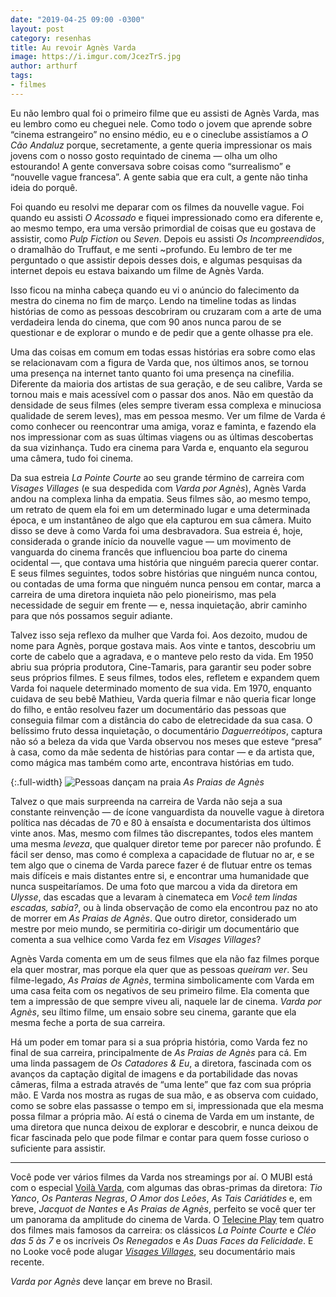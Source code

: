 ```yaml
---
date: "2019-04-25 09:00 -0300"
layout: post
category: resenhas
title: Au revoir Agnès Varda
image: https://i.imgur.com/JcezTrS.jpg
author: arthurf
tags:
- filmes
---
```


Eu não lembro qual foi o primeiro filme que eu assisti de Agnès Varda, mas eu lembro como eu cheguei nele. Como todo o jovem que aprende sobre “cinema estrangeiro” no ensino médio, eu e o cineclube assistíamos a _O Cão Andaluz_ porque, secretamente, a gente queria impressionar os mais jovens com o nosso gosto requintado de cinema — olha um olho estourando! A gente conversava sobre coisas como “surrealismo” e “nouvelle vague francesa”. A gente sabia que era cult, a gente não tinha ideia do porquê.

Foi quando eu resolvi me deparar com os filmes da nouvelle vague. Foi quando eu assisti _O Acossado_ e fiquei impressionado como era diferente e, ao mesmo tempo, era uma versão primordial de coisas que eu gostava de assistir, como _Pulp Fiction_ ou _Seven_. Depois eu assisti _Os Incompreendidos_, o dramalhão do Truffaut, e me senti ~profundo. Eu lembro de ter me perguntado o que assistir depois desses dois, e algumas pesquisas da internet depois eu estava baixando um filme de Agnès Varda.

Isso ficou na minha cabeça quando eu vi o anúncio do falecimento da mestra do cinema no fim de março. Lendo na timeline todas as lindas histórias de como as pessoas descobriram ou cruzaram com a arte de uma verdadeira lenda do cinema, que com 90 anos nunca parou de se questionar e de explorar o mundo e de pedir que a gente olhasse pra ele.

Uma das coisas em comum em todas essas histórias era sobre como elas se relacionavam com a figura de Varda que, nos últimos anos, se tornou uma presença na internet tanto quanto foi uma presença na cinefilia. Diferente da maioria dos artistas de sua geração, e de seu calibre, Varda se tornou mais e mais acessível com o passar dos anos. Não em questão da densidade de seus filmes (eles sempre tiveram essa complexa e minuciosa qualidade de serem leves), mas em pessoa mesmo. Ver um filme de Varda é como conhecer ou reencontrar uma amiga, voraz e faminta, e fazendo ela nos impressionar com as suas últimas viagens ou as últimas descobertas da sua vizinhança. Tudo era cinema para Varda e, enquanto ela segurou uma câmera, tudo foi cinema.

Da sua estreia _La Pointe Courte_ ao seu grande término de carreira com _Visages Villages_ (e sua despedida com _Varda por Agnès_), Agnès Varda andou na complexa linha da empatia. Seus filmes são, ao mesmo tempo, um retrato de quem ela foi em um determinado lugar e uma determinada época, e um instantâneo de algo que ela capturou em sua câmera. Muito disso se deve à como Varda foi uma desbravadora. Sua estreia é, hoje, considerada o grande início da nouvelle vague — um movimento de vanguarda do cinema francês que influenciou boa parte do cinema ocidental —, que contava uma história que ninguém parecia querer contar. E seus filmes seguintes, todos sobre histórias que ninguém nunca contou, ou contadas de uma forma que ninguém nunca pensou em contar, marca a carreira de uma diretora inquieta não pelo pioneirismo, mas pela necessidade de seguir em frente — e, nessa inquietação, abrir caminho para que nós possamos seguir adiante.

Talvez isso seja reflexo da mulher que Varda foi. Aos dezoito, mudou de nome para Agnès, porque gostava mais. Aos vinte e tantos, descobriu um corte de cabelo que a agradava, e o manteve pelo resto da vida. Em 1950 abriu sua própria produtora, Cine-Tamaris, para garantir seu poder sobre seus próprios filmes. E seus filmes, todos eles, refletem e expandem quem Varda foi naquele determinado momento de sua vida. Em 1970, enquanto cuidava de seu bebê Mathieu, Varda queria filmar e não queria ficar longe do filho, e então resolveu fazer um documentário das pessoas que conseguia filmar com a distância do cabo de eletrecidade da sua casa. O belíssimo fruto dessa inquietação, o documentário _Daguerreótipos_, captura não só a beleza da vida que Varda observou nos meses que esteve “presa” à casa, como da mãe sedenta de histórias para contar — e da artista que, como mágica mas também como arte, encontrava histórias em tudo.

{:.full-width}
![Pessoas dançam na praia](https://i.imgur.com/G2DFHpi.jpg)
_As Praias de Agnès_

Talvez o que mais surpreenda na carreira de Varda não seja a sua constante reinvenção — de ícone vanguardista da nouvelle vague à diretora política nas décadas de 70 e 80 à ensaísta e documentarista dos últimos vinte anos. Mas, mesmo com filmes tão discrepantes, todos eles mantem uma mesma _leveza_, que qualquer diretor teme por parecer não profundo. É fácil ser denso, mas como é complexa a capacidade de flutuar no ar, e se tem algo que o cinema de Varda parece fazer é de flutuar entre os temas mais difíceis e mais distantes entre si, e encontrar uma humanidade que nunca suspeitaríamos. De uma foto que marcou a vida da diretora em _Ulysse_, das escadas que a levaram à cinemateca em _Você tem lindas escadas, sabia?_, ou à linda observação de como ela encontrou paz no ato de morrer em _As Praias de Agnès_. Que outro diretor, considerado um mestre por meio mundo, se permitiria co-dirigir um documentário que comenta a sua velhice como Varda fez em _Visages Villages_?

Agnès Varda comenta em um de seus filmes que ela não faz filmes porque ela quer mostrar, mas porque ela quer que as pessoas _queiram ver_. Seu filme-legado, _As Praias de Agnès_, termina simbolicamente com Varda em uma casa feita com os negativos de seu primeiro filme. Ela comenta que tem a impressão de que sempre viveu ali, naquele lar de cinema. _Varda por Agnès_, seu íltimo filme, um ensaio sobre seu cinema, garante que ela mesma feche a porta de sua carreira.  

Há um poder em tomar para si a sua própria história, como Varda fez no final de sua carreira, principalmente de _As Praias de Agnès_ para cá. Em uma linda passagem de _Os Catadores & Eu_, a diretora, fascinada com os avanços da captação digital de imagens e da portabilidade das novas câmeras, filma a estrada através de “uma lente” que faz com sua própria mão. E Varda nos mostra as rugas de sua mão, e as observa com cuidado, como se sobre elas passasse o tempo em si, impressionada que ela mesma possa filmar a própria mão. Aí está o cinema de Varda em um instante, de uma diretora que nunca deixou de explorar e descobrir, e nunca deixou de ficar fascinada pelo que pode filmar e contar para quem fosse curioso o suficiente para assistir.

---

Você pode ver vários filmes da Varda nos streamings por aí. O MUBI está com o especial [Voilà Varda](https://mubi.com/pt/specials/voila-varda), com algumas das obras-primas da diretora: _Tio Yanco_, _Os Panteras Negras_, _O Amor dos Leões_, _As Tais Cariátides_ e, em breve, _Jacquot de Nantes_ e _As Praias de Agnès_, perfeito se você quer ter um panorama da amplitude do cinema de Varda. O [Telecine Play](https://www.telecineplay.com.br/name/Agnès_Varda) tem quatro dos filmes mais famosos da carreira: os clássicos _La Pointe Courte_ e _Cléo das 5 às 7_ e os incríveis _Os Renegados_ e _As Duas Faces da Felicidade_. E no Looke você pode alugar _[Visages Villages](https://www.looke.com.br/searchbyperson/Agnes%20Varda)_, seu documentário mais recente.

_Varda por Agnès_ deve lançar em breve no Brasil.